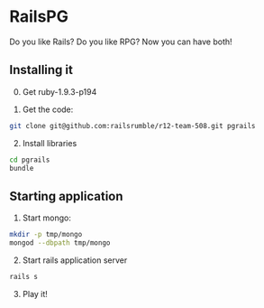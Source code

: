 # RailsPG

Do you like Rails? Do you like RPG? Now you can have both!

## Installing it

0. Get ruby-1.9.3-p194

1. Get the code:

  ```bash
  git clone git@github.com:railsrumble/r12-team-508.git pgrails
  ```

2. Install libraries

  ```bash
  cd pgrails
  bundle
  ```

## Starting application

1. Start mongo:

  ```bash
  mkdir -p tmp/mongo
  mongod --dbpath tmp/mongo
  ```

2. Start rails application server

  ```bash
  rails s
  ```

3. Play it!
